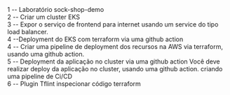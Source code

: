 
<html>
 <head>
  1 -- Laboratório sock-shop-demo <br /> 2 -- Criar um cluster EKS
 </head>
 <body>
   <br /> 3 -- Expor o serviço de frontend para internet usando um service do tipo load balancer. <br /> 4 --Deployment do EKS com terraform via uma github action <br /> 4 -- Criar uma pipeline de deployment dos recursos na AWS via terraform, usando uma github action. <br /> 5 -- Deployment da aplicação no cluster via uma github action
   Você deve realizar deploy da aplicação no cluster, usando uma github action. criando uma pipeline de Ci/CD <br /> 6 -- Plugin Tflint inspecionar código terraform


 </body>
</html>
<img src="https://github.com/brenoAmodesto/lab-sock-shop/blob/main/img/front-end.png?raw=true" alt="">
<img src="https://github.com/brenoAmodesto/lab-sock-shop/blob/main/img/terminal.png?raw=true"  alt="">
<img src="https://github.com/brenoAmodesto/lab-sock-shop/blob/main/img/tflint.png?raw=true" alt="">
<img src="https://github.com/brenoAmodesto/lab-sock-shop/blob/main/img/actions_cluster.png?raw=true" alt="">